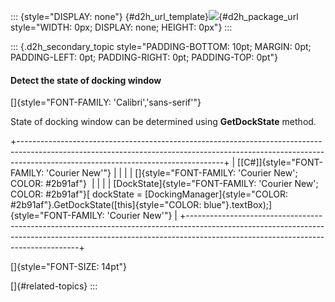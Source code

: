 ::: {style="DISPLAY: none"}
[](ms-xhelp:///?Id=d2h_url_template){#d2h_url_template}![](!package_url!){#d2h_package_url style="WIDTH: 0px; DISPLAY: none; HEIGHT: 0px"}
:::

::: {.d2h_secondary_topic style="PADDING-BOTTOM: 10pt; MARGIN: 0pt; PADDING-LEFT: 0pt; PADDING-RIGHT: 0pt; PADDING-TOP: 0pt"}
#### Detect the state of docking window

[]{style="FONT-FAMILY: 'Calibri','sans-serif'"} 

State of docking window can be determined using **GetDockState** method.

+---------------------------------------------------------------------------------------------------------------------------------------------------------------------------------------------------------------+
| [\[C#\]]{style="FONT-FAMILY: 'Courier New'"}                                                                                                                                                                  |
|                                                                                                                                                                                                               |
| []{style="FONT-FAMILY: 'Courier New'; COLOR: #2b91af"}                                                                                                                                                        |
|                                                                                                                                                                                                               |
| [DockState]{style="FONT-FAMILY: 'Courier New'; COLOR: #2b91af"}[ dockState = [DockingManager]{style="COLOR: #2b91af"}.GetDockState([this]{style="COLOR: blue"}.textBox);]{style="FONT-FAMILY: 'Courier New'"} |
+---------------------------------------------------------------------------------------------------------------------------------------------------------------------------------------------------------------+

[]{style="FONT-SIZE: 14pt"} 

[]{#related-topics}
:::

